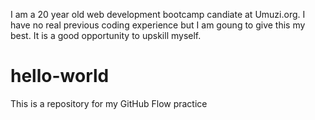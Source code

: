 I am a 20 year old web development bootcamp candiate at Umuzi.org. I have no real previous coding experience but I am goung to give this my best. It is a good opportunity to upskill myself.
# hello-world
This is a repository for my GitHub Flow practice
